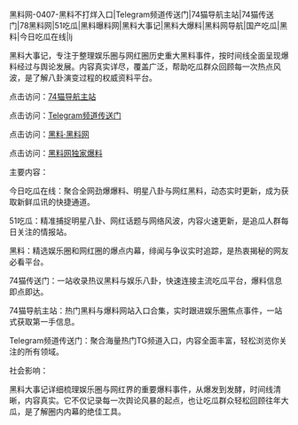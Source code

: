 #
黑料网-0407-黑料不打烊入口|Telegram频道传送门|74猫导航主站|74猫传送门|78黑料网|51吃瓜|黑料曝料网|黑料大事记|黑料大爆料|黑料网导航|国产吃瓜|黑料|今日吃瓜在线|lj

黑料大事记，专注于整理娱乐圈与网红圈历史重大黑料事件，按时间线全面呈现爆料经过与舆论发展。内容真实详尽，覆盖广泛，帮助吃瓜群众回顾每一次热点风波，是了解八卦演变过程的权威资料平台。


点击访问：<a href="https://74mao.com/">74猫导航主站</a>

点击访问：<a href="https://74mao.com/">Telegram频道传送门</a>

点击访问：<a href="https://qfwfg.pages.dev/">黑料·黑料网</a>

点击访问：<a href="https://tyer.pages.dev/">黑料网独家爆料</a>


主要内容：

今日吃瓜在线：聚合全网劲爆爆料、明星八卦与网红黑料，动态实时更新，成为获取新鲜瓜讯的快捷通道。

51吃瓜：精准捕捉明星八卦、网红话题与网络风波，内容火速更新，是追瓜人群每日关注的情报站。

黑料：精选娱乐圈和网红圈的爆点内幕，绯闻与争议实时追踪，是热衷揭秘的网友必看平台。

74猫传送门：一站收录热议黑料与娱乐八卦，快速连接主流吃瓜平台，爆料信息即点即达。

74猫导航主站：热门黑料与爆料网站入口合集，实时跟进娱乐圈焦点事件，一站式获取第一手信息。

Telegram频道传送门：聚合海量热门TG频道入口，内容全面丰富，轻松浏览你关注的所有领域。

社会影响：

黑料大事记详细梳理娱乐圈与网红界的重要爆料事件，从爆发到发酵，时间线清晰，内容真实。它不仅记录每一次舆论风暴的起点，也让吃瓜群众轻松回顾往年大瓜，是了解圈内内幕的绝佳工具。

<span style="display:none;">[Canonical link](https://github.com/taiyang101/29522 ）</span>
